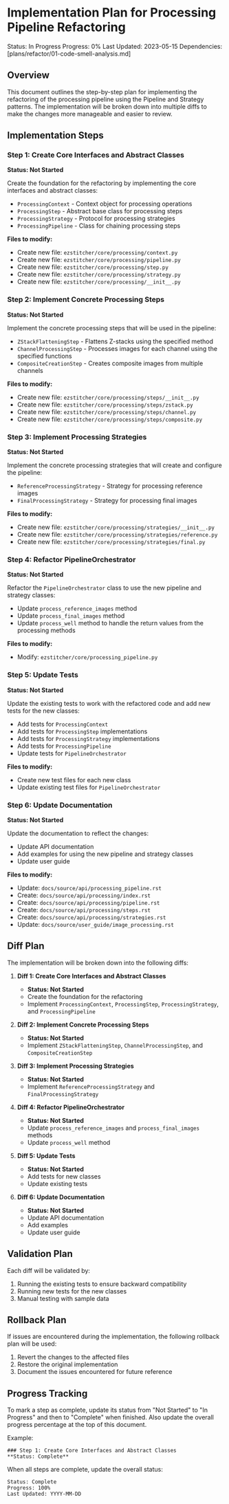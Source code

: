 # Implementation Plan for Processing Pipeline Refactoring

Status: In Progress
Progress: 0%
Last Updated: 2023-05-15
Dependencies: [plans/refactor/01-code-smell-analysis.md]

## Overview

This document outlines the step-by-step plan for implementing the refactoring of the processing pipeline using the Pipeline and Strategy patterns. The implementation will be broken down into multiple diffs to make the changes more manageable and easier to review.

## Implementation Steps

### Step 1: Create Core Interfaces and Abstract Classes
**Status: Not Started**

Create the foundation for the refactoring by implementing the core interfaces and abstract classes:
- `ProcessingContext` - Context object for processing operations
- `ProcessingStep` - Abstract base class for processing steps
- `ProcessingStrategy` - Protocol for processing strategies
- `ProcessingPipeline` - Class for chaining processing steps

**Files to modify:**
- Create new file: `ezstitcher/core/processing/context.py`
- Create new file: `ezstitcher/core/processing/pipeline.py`
- Create new file: `ezstitcher/core/processing/step.py`
- Create new file: `ezstitcher/core/processing/strategy.py`
- Create new file: `ezstitcher/core/processing/__init__.py`

### Step 2: Implement Concrete Processing Steps
**Status: Not Started**

Implement the concrete processing steps that will be used in the pipeline:
- `ZStackFlatteningStep` - Flattens Z-stacks using the specified method
- `ChannelProcessingStep` - Processes images for each channel using the specified functions
- `CompositeCreationStep` - Creates composite images from multiple channels

**Files to modify:**
- Create new file: `ezstitcher/core/processing/steps/__init__.py`
- Create new file: `ezstitcher/core/processing/steps/zstack.py`
- Create new file: `ezstitcher/core/processing/steps/channel.py`
- Create new file: `ezstitcher/core/processing/steps/composite.py`

### Step 3: Implement Processing Strategies
**Status: Not Started**

Implement the concrete processing strategies that will create and configure the pipeline:
- `ReferenceProcessingStrategy` - Strategy for processing reference images
- `FinalProcessingStrategy` - Strategy for processing final images

**Files to modify:**
- Create new file: `ezstitcher/core/processing/strategies/__init__.py`
- Create new file: `ezstitcher/core/processing/strategies/reference.py`
- Create new file: `ezstitcher/core/processing/strategies/final.py`

### Step 4: Refactor PipelineOrchestrator
**Status: Not Started**

Refactor the `PipelineOrchestrator` class to use the new pipeline and strategy classes:
- Update `process_reference_images` method
- Update `process_final_images` method
- Update `process_well` method to handle the return values from the processing methods

**Files to modify:**
- Modify: `ezstitcher/core/processing_pipeline.py`

### Step 5: Update Tests
**Status: Not Started**

Update the existing tests to work with the refactored code and add new tests for the new classes:
- Add tests for `ProcessingContext`
- Add tests for `ProcessingStep` implementations
- Add tests for `ProcessingStrategy` implementations
- Add tests for `ProcessingPipeline`
- Update tests for `PipelineOrchestrator`

**Files to modify:**
- Create new test files for each new class
- Update existing test files for `PipelineOrchestrator`

### Step 6: Update Documentation
**Status: Not Started**

Update the documentation to reflect the changes:
- Update API documentation
- Add examples for using the new pipeline and strategy classes
- Update user guide

**Files to modify:**
- Update: `docs/source/api/processing_pipeline.rst`
- Create: `docs/source/api/processing/index.rst`
- Create: `docs/source/api/processing/pipeline.rst`
- Create: `docs/source/api/processing/steps.rst`
- Create: `docs/source/api/processing/strategies.rst`
- Update: `docs/source/user_guide/image_processing.rst`

## Diff Plan

The implementation will be broken down into the following diffs:

1. **Diff 1: Create Core Interfaces and Abstract Classes**
   - **Status: Not Started**
   - Create the foundation for the refactoring
   - Implement `ProcessingContext`, `ProcessingStep`, `ProcessingStrategy`, and `ProcessingPipeline`

2. **Diff 2: Implement Concrete Processing Steps**
   - **Status: Not Started**
   - Implement `ZStackFlatteningStep`, `ChannelProcessingStep`, and `CompositeCreationStep`

3. **Diff 3: Implement Processing Strategies**
   - **Status: Not Started**
   - Implement `ReferenceProcessingStrategy` and `FinalProcessingStrategy`

4. **Diff 4: Refactor PipelineOrchestrator**
   - **Status: Not Started**
   - Update `process_reference_images` and `process_final_images` methods
   - Update `process_well` method

5. **Diff 5: Update Tests**
   - **Status: Not Started**
   - Add tests for new classes
   - Update existing tests

6. **Diff 6: Update Documentation**
   - **Status: Not Started**
   - Update API documentation
   - Add examples
   - Update user guide

## Validation Plan

Each diff will be validated by:
1. Running the existing tests to ensure backward compatibility
2. Running new tests for the new classes
3. Manual testing with sample data

## Rollback Plan

If issues are encountered during the implementation, the following rollback plan will be used:
1. Revert the changes to the affected files
2. Restore the original implementation
3. Document the issues encountered for future reference

## Progress Tracking

To mark a step as complete, update its status from "Not Started" to "In Progress" and then to "Complete" when finished. Also update the overall progress percentage at the top of this document.

Example:
```
### Step 1: Create Core Interfaces and Abstract Classes
**Status: Complete**
```

When all steps are complete, update the overall status:
```
Status: Complete
Progress: 100%
Last Updated: YYYY-MM-DD
```
